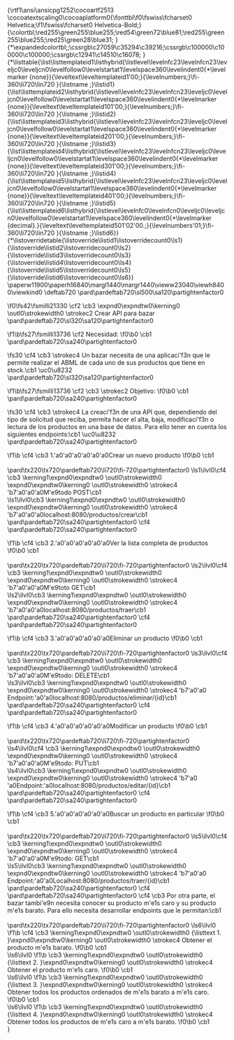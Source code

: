{\rtf1\ansi\ansicpg1252\cocoartf2513
\cocoatextscaling0\cocoaplatform0{\fonttbl\f0\fswiss\fcharset0 Helvetica;\f1\fswiss\fcharset0 Helvetica-Bold;}
{\colortbl;\red255\green255\blue255;\red54\green72\blue81;\red255\green255\blue255;\red25\green28\blue31;
}
{\*\expandedcolortbl;;\cssrgb\c27059\c35294\c39216;\cssrgb\c100000\c100000\c100000;\cssrgb\c12941\c14510\c16078;
}
{\*\listtable{\list\listtemplateid1\listhybrid{\listlevel\levelnfc23\levelnfcn23\leveljc0\leveljcn0\levelfollow0\levelstartat1\levelspace360\levelindent0{\*\levelmarker \{none\}}{\leveltext\leveltemplateid1\'00;}{\levelnumbers;}\fi-360\li720\lin720 }{\listname ;}\listid1}
{\list\listtemplateid2\listhybrid{\listlevel\levelnfc23\levelnfcn23\leveljc0\leveljcn0\levelfollow0\levelstartat1\levelspace360\levelindent0{\*\levelmarker \{none\}}{\leveltext\leveltemplateid101\'00;}{\levelnumbers;}\fi-360\li720\lin720 }{\listname ;}\listid2}
{\list\listtemplateid3\listhybrid{\listlevel\levelnfc23\levelnfcn23\leveljc0\leveljcn0\levelfollow0\levelstartat1\levelspace360\levelindent0{\*\levelmarker \{none\}}{\leveltext\leveltemplateid201\'00;}{\levelnumbers;}\fi-360\li720\lin720 }{\listname ;}\listid3}
{\list\listtemplateid4\listhybrid{\listlevel\levelnfc23\levelnfcn23\leveljc0\leveljcn0\levelfollow0\levelstartat1\levelspace360\levelindent0{\*\levelmarker \{none\}}{\leveltext\leveltemplateid301\'00;}{\levelnumbers;}\fi-360\li720\lin720 }{\listname ;}\listid4}
{\list\listtemplateid5\listhybrid{\listlevel\levelnfc23\levelnfcn23\leveljc0\leveljcn0\levelfollow0\levelstartat1\levelspace360\levelindent0{\*\levelmarker \{none\}}{\leveltext\leveltemplateid401\'00;}{\levelnumbers;}\fi-360\li720\lin720 }{\listname ;}\listid5}
{\list\listtemplateid6\listhybrid{\listlevel\levelnfc0\levelnfcn0\leveljc0\leveljcn0\levelfollow0\levelstartat1\levelspace360\levelindent0{\*\levelmarker \{decimal\}.}{\leveltext\leveltemplateid501\'02\'00.;}{\levelnumbers\'01;}\fi-360\li720\lin720 }{\listname ;}\listid6}}
{\*\listoverridetable{\listoverride\listid1\listoverridecount0\ls1}{\listoverride\listid2\listoverridecount0\ls2}{\listoverride\listid3\listoverridecount0\ls3}{\listoverride\listid4\listoverridecount0\ls4}{\listoverride\listid5\listoverridecount0\ls5}{\listoverride\listid6\listoverridecount0\ls6}}
\paperw11900\paperh16840\margl1440\margr1440\vieww23040\viewh8400\viewkind0
\deftab720
\pard\pardeftab720\sl500\sa120\partightenfactor0

\f0\fs42\fsmilli21330 \cf2 \cb3 \expnd0\expndtw0\kerning0
\outl0\strokewidth0 \strokec2 Crear API para bazar\
\pard\pardeftab720\sl320\sa120\partightenfactor0

\f1\b\fs27\fsmilli13736 \cf2 Necesidad:
\f0\b0 \cb1 \
\pard\pardeftab720\sa240\partightenfactor0

\fs30 \cf4 \cb3 \strokec4 Un bazar necesita de una aplicaci\'f3n que le permite realizar el ABML de cada uno de sus productos que tiene en stock.\cb1 \uc0\u8232 \
\pard\pardeftab720\sl320\sa120\partightenfactor0

\f1\b\fs27\fsmilli13736 \cf2 \cb3 \strokec2 Objetivo:
\f0\b0 \cb1 \
\pard\pardeftab720\sa240\partightenfactor0

\fs30 \cf4 \cb3 \strokec4 La creaci\'f3n de una API que, dependiendo del tipo de solicitud que reciba, permita hacer el alta, baja, modificaci\'f3n o lectura de los productos en una base de datos. Para ello tener en cuenta los siguientes endpoints:\cb1 \uc0\u8232 \
\pard\pardeftab720\sa240\partightenfactor0

\f1\b \cf4 \cb3 1.\'a0\'a0\'a0\'a0\'a0\'a0Crear un nuevo producto
\f0\b0 \cb1 \
\
\pard\tx220\tx720\pardeftab720\li720\fi-720\partightenfactor0
\ls1\ilvl0\cf4 \cb3 \kerning1\expnd0\expndtw0 \outl0\strokewidth0 		\expnd0\expndtw0\kerning0
\outl0\strokewidth0 \strokec4 \'b7\'a0\'a0\'a0M\'e9todo POST\cb1 \
\ls1\ilvl0\cb3 \kerning1\expnd0\expndtw0 \outl0\strokewidth0 		\expnd0\expndtw0\kerning0
\outl0\strokewidth0 \strokec4 \'b7\'a0\'a0\'a0localhost:8080/productos/crear\cb1 \
\pard\pardeftab720\sa240\partightenfactor0
\cf4 \
\pard\pardeftab720\sa240\partightenfactor0

\f1\b \cf4 \cb3 2.\'a0\'a0\'a0\'a0\'a0\'a0Ver la lista completa de productos
\f0\b0 \cb1 \
\
\pard\tx220\tx720\pardeftab720\li720\fi-720\partightenfactor0
\ls2\ilvl0\cf4 \cb3 \kerning1\expnd0\expndtw0 \outl0\strokewidth0 		\expnd0\expndtw0\kerning0
\outl0\strokewidth0 \strokec4 \'b7\'a0\'a0\'a0M\'e9toto GET\cb1 \
\ls2\ilvl0\cb3 \kerning1\expnd0\expndtw0 \outl0\strokewidth0 		\expnd0\expndtw0\kerning0
\outl0\strokewidth0 \strokec4 \'b7\'a0\'a0\'a0localhost:8080/productos/traer\cb1 \
\pard\pardeftab720\sa240\partightenfactor0
\cf4 \
\pard\pardeftab720\sa240\partightenfactor0

\f1\b \cf4 \cb3 3.\'a0\'a0\'a0\'a0\'a0\'a0Eliminar un producto
\f0\b0 \cb1 \
\
\pard\tx220\tx720\pardeftab720\li720\fi-720\partightenfactor0
\ls3\ilvl0\cf4 \cb3 \kerning1\expnd0\expndtw0 \outl0\strokewidth0 		\expnd0\expndtw0\kerning0
\outl0\strokewidth0 \strokec4 \'b7\'a0\'a0\'a0M\'e9todo: DELETE\cb1 \
\ls3\ilvl0\cb3 \kerning1\expnd0\expndtw0 \outl0\strokewidth0 		\expnd0\expndtw0\kerning0
\outl0\strokewidth0 \strokec4 \'b7\'a0\'a0 Endpoint:\'a0\'a0localhost:8080/productos/eliminar/\{id\}\cb1 \
\pard\pardeftab720\sa240\partightenfactor0
\cf4 \
\pard\pardeftab720\sa240\partightenfactor0

\f1\b \cf4 \cb3 4.\'a0\'a0\'a0\'a0\'a0\'a0Modificar un producto
\f0\b0 \cb1 \
\
\pard\tx220\tx720\pardeftab720\li720\fi-720\partightenfactor0
\ls4\ilvl0\cf4 \cb3 \kerning1\expnd0\expndtw0 \outl0\strokewidth0 		\expnd0\expndtw0\kerning0
\outl0\strokewidth0 \strokec4 \'b7\'a0\'a0\'a0M\'e9todo: PUT\cb1 \
\ls4\ilvl0\cb3 \kerning1\expnd0\expndtw0 \outl0\strokewidth0 		\expnd0\expndtw0\kerning0
\outl0\strokewidth0 \strokec4 \'b7\'a0 \'a0Endpoint:\'a0localhost:8080/productos/editar/\{id\}\cb1 \
\pard\pardeftab720\sa240\partightenfactor0
\cf4 \
\pard\pardeftab720\sa240\partightenfactor0

\f1\b \cf4 \cb3 5.\'a0\'a0\'a0\'a0\'a0\'a0Buscar un producto en particular
\f0\b0 \cb1 \
\
\pard\tx220\tx720\pardeftab720\li720\fi-720\partightenfactor0
\ls5\ilvl0\cf4 \cb3 \kerning1\expnd0\expndtw0 \outl0\strokewidth0 		\expnd0\expndtw0\kerning0
\outl0\strokewidth0 \strokec4 \'b7\'a0\'a0\'a0M\'e9todo: GET\cb1 \
\ls5\ilvl0\cb3 \kerning1\expnd0\expndtw0 \outl0\strokewidth0 		\expnd0\expndtw0\kerning0
\outl0\strokewidth0 \strokec4 \'b7\'a0\'a0 Endpoint:\'a0\'a0Localhost:8080/productos/traer/\{id\}\cb1 \
\pard\pardeftab720\sa240\partightenfactor0
\cf4 \
\pard\pardeftab720\sa240\partightenfactor0
\cf4 \cb3 Por otra parte, el bazar tambi\'e9n necesita conocer su producto m\'e1s caro y su producto m\'e1s barato. Para ello necesita desarrollar endpoints que le permitan:\cb1 \
\
\pard\tx220\tx720\pardeftab720\li720\fi-720\partightenfactor0
\ls6\ilvl0
\f1\b \cf4 \cb3 \kerning1\expnd0\expndtw0 \outl0\strokewidth0 {\listtext	1.	}\expnd0\expndtw0\kerning0
\outl0\strokewidth0 \strokec4 Obtener el producto m\'e1s barato.
\f0\b0 \cb1 \
\ls6\ilvl0
\f1\b \cb3 \kerning1\expnd0\expndtw0 \outl0\strokewidth0 {\listtext	2.	}\expnd0\expndtw0\kerning0
\outl0\strokewidth0 \strokec4 Obtener el producto m\'e1s caro.
\f0\b0 \cb1 \
\ls6\ilvl0
\f1\b \cb3 \kerning1\expnd0\expndtw0 \outl0\strokewidth0 {\listtext	3.	}\expnd0\expndtw0\kerning0
\outl0\strokewidth0 \strokec4 Obtener todos los productos ordenados de m\'e1s barato a m\'e1s caro.
\f0\b0 \cb1 \
\ls6\ilvl0
\f1\b \cb3 \kerning1\expnd0\expndtw0 \outl0\strokewidth0 {\listtext	4.	}\expnd0\expndtw0\kerning0
\outl0\strokewidth0 \strokec4 Obtener todos los productos de m\'e1s caro a m\'e1s barato.
\f0\b0 \cb1 \
}